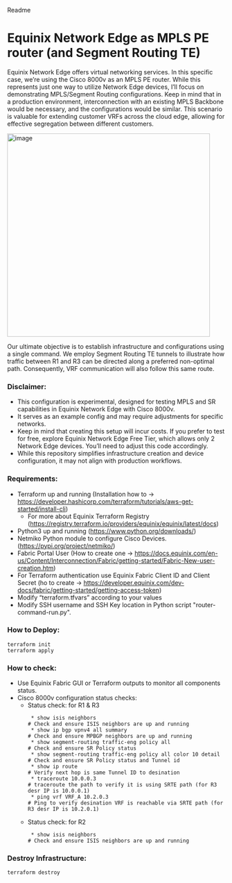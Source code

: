 Readme
# Equinix Network Edge as MPLS PE router (and Segment Routing TE)

Equinix Network Edge offers virtual networking services. In this specific case, we’re using the Cisco 8000v as an MPLS PE router. While this represents just one way to utilize Network Edge devices, I’ll focus on demonstrating MPLS/Segment Routing configurations. Keep in mind that in a production environment, interconnection with an existing MPLS Backbone would be necessary, and the configurations would be similar. This scenario is valuable for extending customer VRFs across the cloud edge, allowing for effective segregation between different customers.

<img width="468" alt="image" src="https://github.com/mmartinov-equinix/terraform-equinix-network-edge-as-mpls-pe-and-segment-routing/assets/132877286/319d4cf3-f7a3-4fbb-aea1-9972218a9140">

Our ultimate objective is to establish infrastructure and configurations using a single command. We employ Segment Routing TE tunnels to illustrate how traffic between R1 and R3 can be directed along a preferred non-optimal path. Consequently, VRF communication will also follow this same route.

### Disclaimer: 
   * This configuration is experimental, designed for testing MPLS and SR capabilities in Equinix Network Edge with Cisco 8000v.
   * It serves as an example config and may require adjustments for specific networks.
   * Keep in mind that creating this setup will incur costs. If you prefer to test for free, explore Equinix Network Edge Free Tier, which allows only 2 Network Edge devices. You’ll need to adjust this code accordingly.
   * While this repository simplifies infrastructure creation and device configuration, it may not align with production workflows.

### Requirements:
   * Terraform up and running (Installation how to -> https://developer.hashicorp.com/terraform/tutorials/aws-get-started/install-cli)
      * For more about Equinix Terraform Registry (https://registry.terraform.io/providers/equinix/equinix/latest/docs)
   * Python3 up and running (https://www.python.org/downloads/)
   * Netmiko Python module to configure Cisco Devices. (https://pypi.org/project/netmiko/)
   * Fabric Portal User (How to create one -> https://docs.equinix.com/en-us/Content/Interconnection/Fabric/getting-started/Fabric-New-user-creation.htm)
   * For Terraform authentication use Equinix Fabric Client ID and Client Secret (ho to create -> https://developer.equinix.com/dev-docs/fabric/getting-started/getting-access-token)
   * Modify “terraform.tfvars” according to your values
   * Modify SSH username and SSH Key location in Python script "router-command-run.py".

### How to Deploy:
```
terraform init
terraform apply
```

### How to check:
   * Use Equinix Fabric GUI or Terraform outputs to monitor all components status.
   * Cisco 8000v configuration status checks:
      * Status check: for R1 & R3
        ```
         * show isis neighbors                                                   # Check and ensure ISIS neighbors are up and running
         * show ip bgp vpnv4 all summary                                         # Check and ensure MPBGP neighbors are up and running
         * show segment-routing traffic-eng policy all                           # Check and ensure SR Policy status
         * show segment-routing traffic-eng policy all color 10 detail           # Check and ensure SR Policy status and Tunnel id
         * show ip route                                                         # Verify next hop is same Tunnel ID to desination 
         * traceroute 10.0.0.3                                                   # traceroute the path to verify it is using SRTE path (for R3 desr IP is 10.0.0.1)
         * ping vrf VRF_A 10.2.0.3                                               # Ping to verify desination VRF is reachable via SRTE path (for R3 desr IP is 10.2.0.1)
        ```
      * Status check: for R2
        ```
         * show isis neighbors                                                   # Check and ensure ISIS neighbors are up and running
        ```


### Destroy Infrastructure:
```
terraform destroy
```
